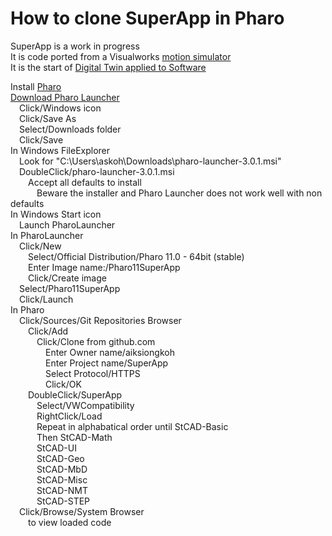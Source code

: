 # How to clone SuperApp in Pharo
   
SuperApp is a work in progress   
It is code ported from a Visualworks [motion simulator](https://ar-cad.com)   
It is the start of [Digital Twin applied to Software](https://askoh.com/twin/DigitalTwinsCppSt20230620.pdf)   

Install [Pharo](https://pharo.org)  
[Download Pharo Launcher](https://pharo.org/download)  
&emsp;Click/Windows icon  
&emsp;Click/Save As  
&emsp;Select/Downloads folder  
&emsp;Click/Save  
In Windows FileExplorer  
&emsp;Look for "C:\Users\askoh\Downloads\pharo-launcher-3.0.1.msi"  
&emsp;DoubleClick/pharo-launcher-3.0.1.msi  
&emsp;&emsp;Accept all defaults to install  
&emsp;&emsp;&emsp;Beware the installer and Pharo Launcher does not work well with non defaults  
In Windows Start icon  
&emsp;Launch PharoLauncher  
In PharoLauncher  
&emsp;Click/New  
&emsp;&emsp;Select/Official Distribution/Pharo 11.0 - 64bit (stable)  
&emsp;&emsp;Enter Image name:/Pharo11SuperApp  
&emsp;&emsp;Click/Create image  
&emsp;Select/Pharo11SuperApp  
&emsp;Click/Launch  
In Pharo  
&emsp;Click/Sources/Git Repositories Browser  
&emsp;&emsp;Click/Add  
&emsp;&emsp;&emsp;Click/Clone from github.com  
&emsp;&emsp;&emsp;&emsp;Enter Owner name/aiksiongkoh  
&emsp;&emsp;&emsp;&emsp;Enter Project name/SuperApp  
&emsp;&emsp;&emsp;&emsp;Select Protocol/HTTPS  
&emsp;&emsp;&emsp;&emsp;Click/OK  
&emsp;&emsp;DoubleClick/SuperApp  
&emsp;&emsp;&emsp;Select/VWCompatibility  
&emsp;&emsp;&emsp;RightClick/Load  
&emsp;&emsp;&emsp;Repeat in alphabatical order until StCAD-Basic  
&emsp;&emsp;&emsp;Then StCAD-Math  
&emsp;&emsp;&emsp;StCAD-UI  
&emsp;&emsp;&emsp;StCAD-Geo  
&emsp;&emsp;&emsp;StCAD-MbD  
&emsp;&emsp;&emsp;StCAD-Misc  
&emsp;&emsp;&emsp;StCAD-NMT  
&emsp;&emsp;&emsp;StCAD-STEP  
&emsp;Click/Browse/System Browser  
&emsp;&emsp;to view loaded code  
